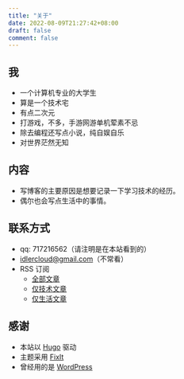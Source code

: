 ```yaml
---
title: "关于"
date: 2022-08-09T21:27:42+08:00
draft: false
comment: false
---
```


## 我

-   一个计算机专业的大学生
-   算是一个技术宅
-   有点二次元
-   打游戏，不多，手游网游单机荤素不忌
-   除去编程还写点小说，纯自娱自乐
-   对世界茫然无知

## 内容

-   写博客的主要原因是想要记录一下学习技术的经历。
-   偶尔也会写点生活中的事情。

## 联系方式

-   qq: 717216562（请注明是在本站看到的）
-   idlercloud@gmail.com（不常看）
-   RSS 订阅
    -   [全部文章](https://cxz888.xyz/index.xml)
    -   [仅技术文章](https://cxz888.xyz/categories/tech/index.xml)
    -   [仅生活文章](https://cxz888.xyz/categories/life/index.xml)

## 感谢

-   本站以 [Hugo](https://gohugo.io/) 驱动
-   主题采用 [FixIt](https://github.com/hugo-fixit/FixIt)
-   曾经用的是 [WordPress](https://wordpress.com/zh-cn/)
